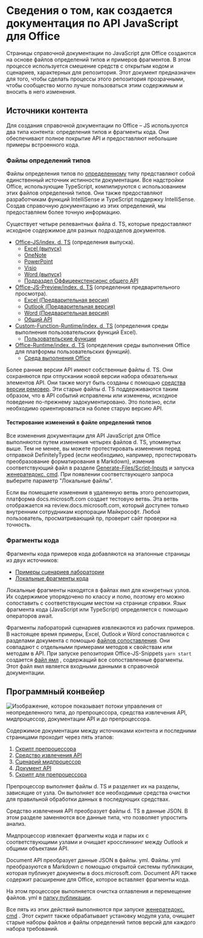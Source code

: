 # <a name="how-the-office-javascript-api-documentation-is-generated"></a>Сведения о том, как создается документация по API JavaScript для Office

Страницы справочной документации по JavaScript для Office создаются на основе файлов определений типов и примеров фрагментов. В этом процессе используется смешение средств с открытым кодом и сценариев, характерных для репозитория. Этот документ предназначен для того, чтобы сделать процессы этого репозитория прозрачными, чтобы сообщество могло лучше пользоваться этим содержимым и вносить в него изменения.

## <a name="content-sources"></a>Источники контента

Для создания справочной документации по Office – JS используются два типа контента: определения типов и фрагменты кода. Они обеспечивают полное покрытие API и предоставляют небольшие примеры встроенного кода.

### <a name="type-definition-files"></a>Файлы определений типов

Файлы определения типов по [определенному](https://github.com/DefinitelyTyped/DefinitelyTyped) типу представляют собой единственный источник истинности документации. Все надстройки Office, использующие TypeScript, компилируются с использованием этих файлов определений типов. Они также предоставляют разработчикам функций IntelliSense и TypeScript поддержку IntelliSense. Создав справочную документацию из этих определений, мы предоставляем более точную информацию.

Существует четыре релевантных файла d. TS, которые предоставляют исходное содержимое для разных подразделов документов.

- [Office-JS/index. d. TS](https://raw.githubusercontent.com/DefinitelyTyped/DefinitelyTyped/master/types/office-js/index.d.ts) (определения выпуска).
  - [Excel (выпуск)](https://docs.microsoft.com/javascript/api/excel_release)
  - [OneNote](https://docs.microsoft.com/javascript/api/onenote)
  - [PowerPoint](https://docs.microsoft.com/javascript/api/powerpoint)
  - [Visio](https://docs.microsoft.com/javascript/api/visio)
  - [Word (выпуск)](https://docs.microsoft.com/javascript/api/word_release)
  - [Подраздел Оффицеекстенсионс общего API](https://docs.microsoft.com/javascript/api/office)
- [Office-JS-Preview/index. d. TS](https://raw.githubusercontent.com/DefinitelyTyped/DefinitelyTyped/master/types/office-js-preview/index.d.ts) (определения предварительного просмотра).
  - [Excel (Предварительная версия)](https://docs.microsoft.com/javascript/api/excel)
  - [Outlook (Предварительная версия)](https://docs.microsoft.com/javascript/api/outlook)
  - [Word (Предварительная версия)](https://docs.microsoft.com/javascript/api/word)
  - [Общий API](https://docs.microsoft.com/javascript/api/office)
- [Custom-Function-Runtime/index. d. TS](https://github.com/DefinitelyTyped/DefinitelyTyped/blob/master/types/custom-functions-runtime/index.d.ts) (определения среды выполнения пользовательских функций Excel).
  - [Пользовательские функции](https://docs.microsoft.com/javascript/api/custom-functions-runtime)
- [Office-Runtime/index. d. TS](https://github.com/DefinitelyTyped/DefinitelyTyped/blob/master/types/office-runtime/index.d.ts) (определения среды выполнения Office для платформы пользовательских функций).
  - [Среда выполнения Office](https://docs.microsoft.com/javascript/api/office-runtime)

Более ранние версии API имеют собственные файлы d. TS. Они сохраняются при отпускании новой версии набора обязательных элементов API. Они также могут быть созданы с помощью [средства версии ремовер](https://github.com/OfficeDev/office-js-docs-reference/blob/master/generate-docs/tools/VersionRemover.ts). Эти старые файлы d. TS поддерживаются таким образом, что в API событий исправлены или изменены, исходное поведение по-прежнему задокументировано. Это полезно, если необходимо ориентироваться на более старую версию API.

#### <a name="testing-type-definition-file-changes"></a>Тестирование изменений в файле определений типов

Все изменения документации для API JavaScript для Office выполняются путем изменения четырех файлов d. TS, упомянутых выше. Тем не менее, вы можете протестировать изменения перед отправкой DefinitelyTyped (если необходимо, например, протестировать преобразование форматирования в Markdown), изменив соответствующий файл в разделе [Generate-Files/Script-Inputs](https://github.com/OfficeDev/office-js-docs-reference/tree/master/generate-docs/script-inputs) и запуска [женератедокс. cmd](https://github.com/OfficeDev/office-js-docs-reference/blob/master/generate-docs/GenerateDocs.cmd). При появлении соответствующего запроса выберите параметр "Локальные файлы".

Если вы помещаете изменения в удаленную ветвь этого репозитория, платформа docs.microsoft.com создает тестовую ветвь. Эта ветвь отображается на review.docs.microsoft.com, который доступен только внутренним сотрудникам корпорации Майкрософт. Любой пользователь, просматривающий пр, проверит сайт проверки на точность.

### <a name="code-snippets"></a>Фрагменты кода

Фрагменты кода примеров кода добавляются на эталонные страницы из двух источников:

- [Примеры сценариев лаборатории](https://github.com/OfficeDev/office-js-snippets)
- [Локальные фрагменты кода](https://github.com/OfficeDev/office-js-docs-reference/tree/master/docs/code-snippets)

Локальные фрагменты находятся в файлах ямл для конкретных узлов. Их содержимое упорядочено по классу и полю, поэтому его можно сопоставить с соответствующим местом на странице справки. Язык фрагмента кода (JavaScript или TypeScript) определяется с помощью операторов await.

Фрагменты лабораторий сценариев извлекаются из рабочих примеров. В настоящее время примеры, Excel, Outlook и Word сопоставляются с разделами документа с помощью [файлов сопоставления](https://github.com/OfficeDev/office-js-snippets/tree/master/snippet-extractor-metadata). Они совпадают с отдельными примерами методов к свойствам или методам в API. При запуске репозитория Office-JS-Snippets `yarn start` создается [файл ямл](https://github.com/OfficeDev/office-js-snippets/blob/master/snippet-extractor-output/snippets.yaml) , содержащий все сопоставленные фрагменты. Этот файл ямл является входными данными в справочной документации.

## <a name="tooling-pipeline"></a>Программный конвейер

![Изображение, которое показывает потоки управления от неопределенного типа, до препроцессора, средства извлечения API, мидпроцессор, документации API и до препроцессора.](ToolingPipeline.png)

Содержимое документации между источниками контента и последними страницами проходит через пять этапов:

1. [Скрипт препроцессора](https://github.com/OfficeDev/office-js-docs-reference/blob/master/generate-docs/scripts/preprocessor.ts)
1. [Средство извлечения API](https://api-extractor.com/)
1. [Сценарий мидпроцессор](https://github.com/OfficeDev/office-js-docs-reference/blob/master/generate-docs/scripts/midprocessor.ts)
1. [Документ API](https://github.com/microsoft/rushstack/blob/master/apps/api-documenter/README.md)
1. [Скрипт для препроцессора](https://github.com/OfficeDev/office-js-docs-reference/blob/master/generate-docs/scripts/postprocessor.ts)

Препроцессор выполняет файлы d. TS и разделяет их на разделы, зависящие от узла. Он выполняет все необходимые средства очистки для правильной обработки данных в последующих средствах.

Средство извлечения API преобразует файлы d. TS в данные JSON. В этом разделе заменяются все данные типа, что позволяет упростить анализ.

Мидпроцессор извлекает фрагменты кода и пары их с соответствующими узлами и очищает кросслинкинг между Outlook и общими объектами API.

Document API преобразует данные JSON в файлы. yml. Файлы. yml преобразуются в Markdown с помощью открытой системы публикации, которая публикует документы в docs.microsoft.com. Document API также содержит расширение для Office, которое вставляет фрагменты кода.

На этом процессоре выполняется очистка оглавления и перемещение файлов. yml в [папку публикации](https://github.com/OfficeDev/office-js-docs-reference/tree/master/docs/docs-ref-autogen).

Все пять из этих действий выполняются при запуске [женератедокс. cmd](https://github.com/OfficeDev/office-js-docs-reference/blob/master/generate-docs/GenerateDocs.cmd) . Этот скрипт также обрабатывает установку модуля узла, очищает старые наборы файлов и файлы определений типов версий для каждого набора требований.
